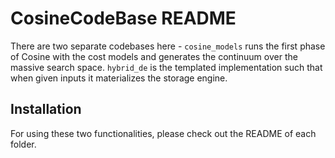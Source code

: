 # CosineCodeBase README #
There are two separate codebases here - `cosine_models` runs the first phase of Cosine with the cost models and generates the continuum over the massive search space. `hybrid_de` is the templated implementation such that when given inputs it materializes the storage engine.

## Installation
For using these two functionalities, please check out the README of each folder.

